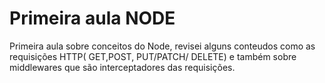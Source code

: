 # Primeira aula NODE
Primeira aula sobre conceitos do Node, revisei alguns conteudos como as requisições HTTP( GET,POST, PUT/PATCH/ DELETE) 
e também sobre middlewares que são interceptadores das requisições.


